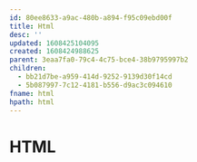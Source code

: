 ```yaml
---
id: 80ee8633-a9ac-480b-a894-f95c09ebd00f
title: Html
desc: ''
updated: 1608425104095
created: 1608424988625
parent: 3eaa7fa0-79c4-4c75-bce4-38b9795997b2
children:
  - bb21d7be-a959-414d-9252-9139d30f14cd
  - 5b087997-7c12-4181-b556-d9ac3c094610
fname: html
hpath: html
---
```

# HTML

